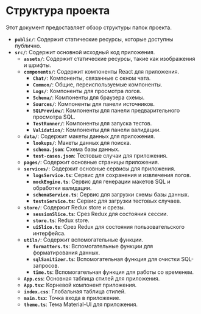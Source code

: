 # Структура проекта

Этот документ предоставляет обзор структуры папок проекта.

- **`public/`**: Содержит статические ресурсы, которые доступны публично.
- **`src/`**: Содержит основной исходный код приложения.
  - **`assets/`**: Содержит статические ресурсы, такие как изображения и шрифты.
  - **`components/`**: Содержит компоненты React для приложения.
    - **`Chat/`**: Компоненты, связанные с окном чата.
    - **`Common/`**: Общие, переиспользуемые компоненты.
    - **`Logs/`**: Компоненты для просмотра логов.
    - **`Schema/`**: Компоненты для браузера схемы.
    - **`Sources/`**: Компоненты для панели источников.
    - **`SQLPreview/`**: Компоненты для панели предварительного просмотра SQL.
    - **`TestRunner/`**: Компоненты для запуска тестов.
    - **`Validation/`**: Компоненты для панели валидации.
  - **`data/`**: Содержит макеты данных для приложения.
    - **`lookups/`**: Макеты данных для поиска.
    - **`schema.json`**: Схема базы данных.
    - **`test-cases.json`**: Тестовые случаи для приложения.
  - **`pages/`**: Содержит основные страницы приложения.
  - **`services/`**: Содержит основные сервисы для приложения.
    - **`logsService.ts`**: Сервис для сохранения и извлечения логов.
    - **`mockEngine.ts`**: Сервис для генерации макетов SQL и обработки валидации.
    - **`schemaService.ts`**: Сервис для загрузки схемы базы данных.
    - **`testsService.ts`**: Сервис для загрузки тестовых случаев.
  - **`store/`**: Содержит Redux store и срезы.
    - **`sessionSlice.ts`**: Срез Redux для состояния сессии.
    - **`store.ts`**: Redux store.
    - **`uiSlice.ts`**: Срез Redux для состояния пользовательского интерфейса.
  - **`utils/`**: Содержит вспомогательные функции.
    - **`formatters.ts`**: Вспомогательные функции для форматирования данных.
    - **`sqlSanitizer.ts`**: Вспомогательная функция для очистки SQL-запросов.
    - **`time.ts`**: Вспомогательная функция для работы со временем.
  - **`App.css`**: Основная таблица стилей для приложения.
  - **`App.tsx`**: Корневой компонент приложения.
  - **`index.css`**: Глобальная таблица стилей.
  - **`main.tsx`**: Точка входа в приложение.
  - **`theme.ts`**: Тема Material-UI для приложения.